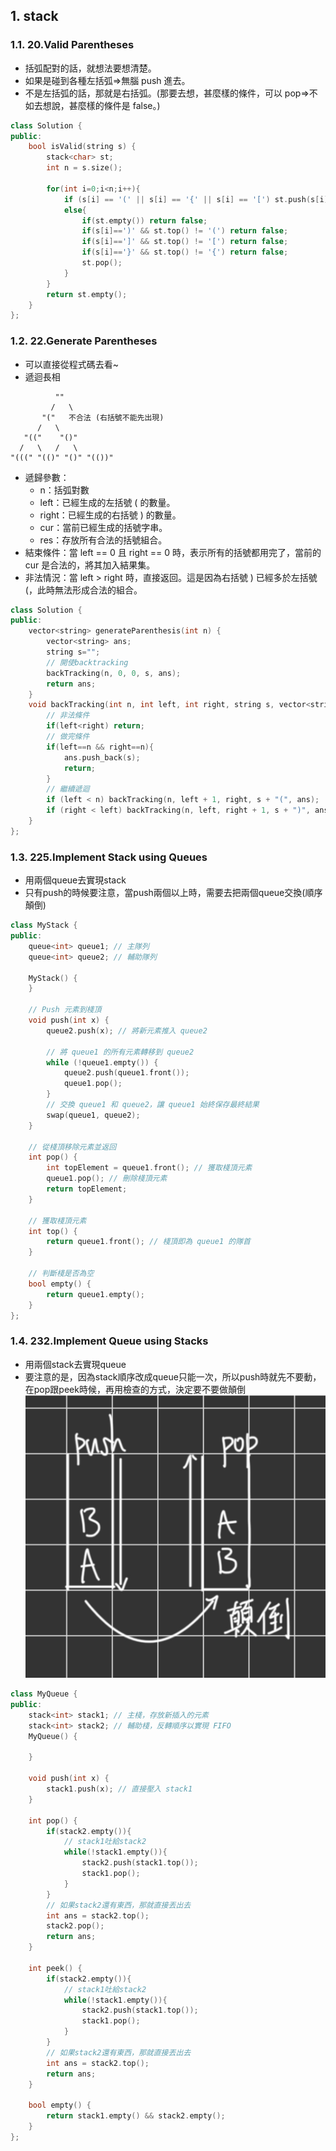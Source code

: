 ## 1. stack

### 1.1. 20.Valid Parentheses

-   括弧配對的話，就想法要想清楚。
-   如果是碰到各種左括弧=>無腦 push 進去。
-   不是左括弧的話，那就是右括弧。(那要去想，甚麼樣的條件，可以 pop=>不如去想說，甚麼樣的條件是 false。)
```cpp
class Solution {
public:
    bool isValid(string s) {
        stack<char> st;
        int n = s.size();

        for(int i=0;i<n;i++){
            if (s[i] == '(' || s[i] == '{' || s[i] == '[') st.push(s[i]);
            else{
                if(st.empty()) return false;
                if(s[i]==')' && st.top() != '(') return false;
                if(s[i]==']' && st.top() != '[') return false;
                if(s[i]=='}' && st.top() != '{') return false;
                st.pop();
            }
        }
        return st.empty();
    }
};
```
### 1.2. 22.Generate Parentheses
- 可以直接從程式碼去看~
- 遞迴長相
```
          ""
         /   \
       "("   不合法 (右括號不能先出現)
      /   \
   "(("    "()"
  /   \   /   \
"(((" "(()" "()" "(())"
```
- 遞歸參數：
	- n：括弧對數
	- left：已經生成的左括號 ( 的數量。
	- right：已經生成的右括號 ) 的數量。
	- cur：當前已經生成的括號字串。
	- res：存放所有合法的括號組合。
- 結束條件：當 left == 0 且 right == 0 時，表示所有的括號都用完了，當前的 cur 是合法的，將其加入結果集。
- 非法情況：當 left > right 時，直接返回。這是因為右括號 ) 已經多於左括號 (，此時無法形成合法的組合。
```cpp
class Solution {
public:
    vector<string> generateParenthesis(int n) {
        vector<string> ans;
        string s="";
        // 開使backtracking
        backTracking(n, 0, 0, s, ans);
        return ans;
    }
    void backTracking(int n, int left, int right, string s, vector<string>& ans){
        // 非法條件
        if(left<right) return;
        // 做完條件
        if(left==n && right==n){
            ans.push_back(s);
            return;
        }
        // 繼續遞迴
        if (left < n) backTracking(n, left + 1, right, s + "(", ans);  // 添加左括號
        if (right < left) backTracking(n, left, right + 1, s + ")", ans);  // 添加右括號
    }
};
```
### 1.3. 225.Implement Stack using Queues
- 用兩個queue去實現stack
- 只有push的時候要注意，當push兩個以上時，需要去把兩個queue交換(順序顛倒)
```cpp
class MyStack {
public:
    queue<int> queue1; // 主隊列
    queue<int> queue2; // 輔助隊列
    
    MyStack() {    
    }
    
    // Push 元素到棧頂
    void push(int x) {
        queue2.push(x); // 將新元素推入 queue2
        
        // 將 queue1 的所有元素轉移到 queue2
        while (!queue1.empty()) {
            queue2.push(queue1.front());
            queue1.pop();
        }
        // 交換 queue1 和 queue2，讓 queue1 始終保存最終結果
        swap(queue1, queue2);
    }
    
    // 從棧頂移除元素並返回
    int pop() {
        int topElement = queue1.front(); // 獲取棧頂元素
        queue1.pop(); // 刪除棧頂元素
        return topElement;
    }
    
    // 獲取棧頂元素
    int top() {
        return queue1.front(); // 棧頂即為 queue1 的隊首
    }
    
    // 判斷棧是否為空
    bool empty() {
        return queue1.empty();
    }
};
```
### 1.4. 232.Implement Queue using Stacks
- 用兩個stack去實現queue
- 要注意的是，因為stack順序改成queue只能一次，所以push時就先不要動，在pop跟peek時候，再用檢查的方式，決定要不要做顛倒
![upgit_20250121_1737456465.png|800px](https://raw.githubusercontent.com/kcwc1029/obsidian-upgit-image/main/2025/01/upgit_20250121_1737456465.png)

```cpp
class MyQueue {
public:
    stack<int> stack1; // 主棧，存放新插入的元素
    stack<int> stack2; // 輔助棧，反轉順序以實現 FIFO
    MyQueue() {
        
    }
    
    void push(int x) {
        stack1.push(x); // 直接壓入 stack1 
    }
    
    int pop() {
        if(stack2.empty()){
            // stack1吐給stack2
            while(!stack1.empty()){
                stack2.push(stack1.top());
                stack1.pop();
            }
        }
        // 如果stack2還有東西，那就直接丟出去
        int ans = stack2.top();
        stack2.pop();
        return ans;
    }
    
    int peek() {
        if(stack2.empty()){
            // stack1吐給stack2
            while(!stack1.empty()){
                stack2.push(stack1.top());
                stack1.pop();
            }
        }
        // 如果stack2還有東西，那就直接丟出去
        int ans = stack2.top();
        return ans;
    }
    
    bool empty() {
        return stack1.empty() && stack2.empty();
    }
};
```
